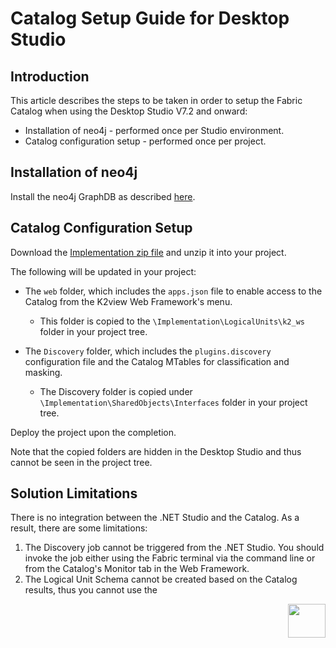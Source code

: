 <studio>

# Catalog Setup Guide for Desktop Studio

## Introduction

This article describes the steps to be taken in order to setup the Fabric Catalog when using the Desktop Studio V7.2 and onward:

* Installation of neo4j - performed once per Studio environment. 
* Catalog configuration setup - performed once per project.


## Installation of neo4j

Install the neo4j GraphDB as described [here](99_neo4j_windows_installation_guide.md).



## Catalog Configuration Setup

Download the [Implementation zip file](https://download.k2view.com/index.php/s/HAgVCsNHqsD2hvq) and unzip it into your project.

The following will be updated in your project:

* The ```web``` folder, which includes the ```apps.json``` file to enable access to the Catalog from the K2view Web Framework's menu.
  * This folder is copied to the ```\Implementation\LogicalUnits\k2_ws``` folder in your project tree.

* The  ```Discovery``` folder, which includes the ```plugins.discovery``` configuration file and the Catalog  MTables for classification and masking. 
  * The Discovery folder is copied under ```\Implementation\SharedObjects\Interfaces``` folder in your project tree. 

Deploy the project upon the completion.


Note that the copied folders are hidden in the Desktop Studio and thus cannot be seen in the project tree. 


## Solution Limitations

There is no integration between the .NET Studio and the Catalog. As a result, there are some limitations:

1. The Discovery job cannot be triggered from the .NET Studio. You should invoke the job either using the Fabric terminal via the command line or from the Catalog's Monitor tab in the Web Framework.
2. The Logical Unit Schema cannot be created based on the Catalog results, thus you cannot use the

[<img align="right" width="60" height="54" src="/articles/images/Next.png">](99_neo4j_windows_installation_guide.md.md) 



</studio>
